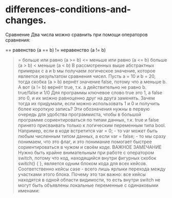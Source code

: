 # differences-conditions-and-changes.
Сравнение
Два числа можно сравнить при помощи операторов сравнения:

== равенство (a == b)
!= неравенство (a != b)
>= больше или равно (a >= b)
<= меньше или равно (a <= b)
> больше (a > b)
< меньше (a < b)
В рассмотренных выше абстрактных примерах с a и b мы получаем логическое значение, которое является результатом сравнения чисел. Пусть a = 10 и b = 20, тогда скобка (a > b) вернёт значение false, потому что a меньше b. А вот (a != b) вернёт true, т.к. а действительно не равно b.
true/false и 1/0
Для программы ключевое слово true это 1, а false это 0, и их можно равноценно друг на друга заменять. Зачем тогда их придумали, если можно использовать 1 и 0 и получить более короткую запись? Эти обозначения нужны в первую очередь для удобства программиста, чтобы в большой программе сориентироваться по типам данных, т.к. true и false принято присваивать только к логическим переменным типа bool. Например, если в коде встретится var = 0; - то var может быть любым численным типом данных, а если var = false; - то мы сразу понимаем, что это флаг, и это понимание помогает быстрее сориентироваться в чужом и своём коде.
>ВАЖНОЕ ЗАМЕЧАНИЕ
Нужно быть крайне внимательным при работе с оператором switch, потому что код, находящийся внутри фигурных скобок switch() { }, является одним блоком кода для всех кейсов. Соответственно кейсы case - всего лишь ярлыки перехода между участками этого блока. Почему это так важно: все кейсы находятся в одной области видимости, то есть внутри switch не могут быть объявлены локальные переменные с одинаковыми именами:

